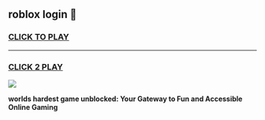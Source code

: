 
## roblox login 👋
<h3>
<a href="https://premium.freeplayer.one?title=roblox_login&ref=13F">CLICK TO PLAY</a></h3>
<hr>

<h3>
<a href="https://premium.freeplayer.one?title=roblox_login&ref=13F">CLICK 2 PLAY</a>
  
</h3>

<a href="https://premium.freeplayer.one?title=roblox_login&ref=12F/"><img src="https://clearcache.store/games.png"></a>


**worlds hardest game unblocked: Your Gateway to Fun and Accessible Online Gaming**
